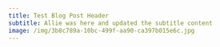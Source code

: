 ```yaml
---
title: Test Blog Post Header
subtitle: Allie was here and updated the subtitle content
image: /img/3b8c789a-10bc-499f-aa90-ca397b015e6c.jpg
---
```


